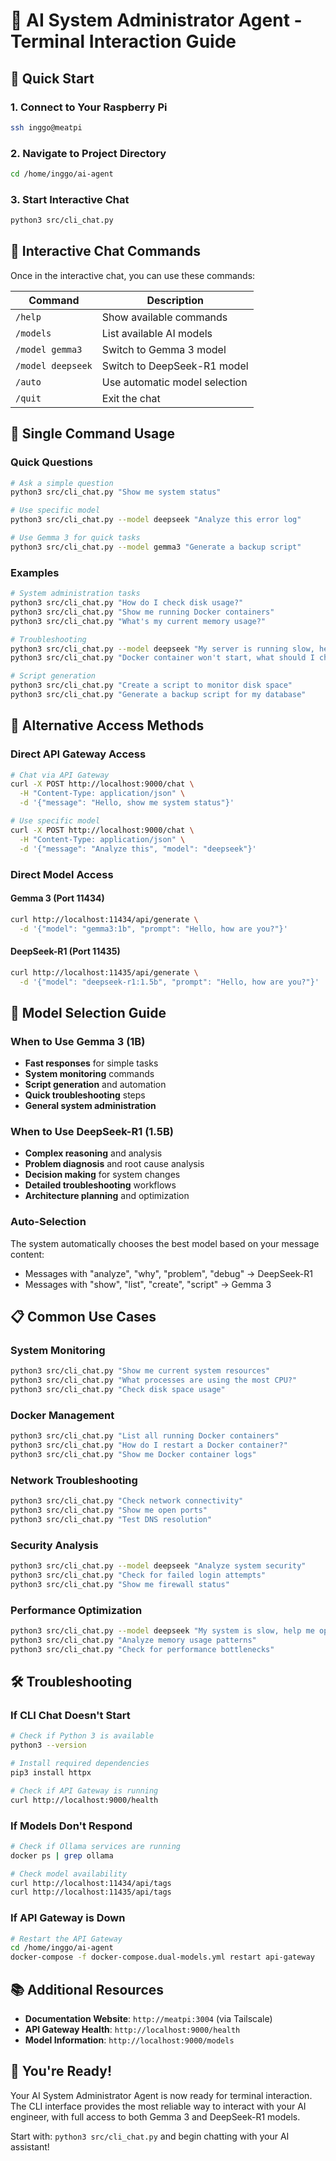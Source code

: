 # 🤖 AI System Administrator Agent - Terminal Interaction Guide

## 🚀 Quick Start

### 1. Connect to Your Raspberry Pi
```bash
ssh inggo@meatpi
```

### 2. Navigate to Project Directory
```bash
cd /home/inggo/ai-agent
```

### 3. Start Interactive Chat
```bash
python3 src/cli_chat.py
```

## 💬 Interactive Chat Commands

Once in the interactive chat, you can use these commands:

| Command | Description |
|---------|-------------|
| `/help` | Show available commands |
| `/models` | List available AI models |
| `/model gemma3` | Switch to Gemma 3 model |
| `/model deepseek` | Switch to DeepSeek-R1 model |
| `/auto` | Use automatic model selection |
| `/quit` | Exit the chat |

## 🎯 Single Command Usage

### Quick Questions
```bash
# Ask a simple question
python3 src/cli_chat.py "Show me system status"

# Use specific model
python3 src/cli_chat.py --model deepseek "Analyze this error log"

# Use Gemma 3 for quick tasks
python3 src/cli_chat.py --model gemma3 "Generate a backup script"
```

### Examples
```bash
# System administration tasks
python3 src/cli_chat.py "How do I check disk usage?"
python3 src/cli_chat.py "Show me running Docker containers"
python3 src/cli_chat.py "What's my current memory usage?"

# Troubleshooting
python3 src/cli_chat.py --model deepseek "My server is running slow, help me diagnose"
python3 src/cli_chat.py "Docker container won't start, what should I check?"

# Script generation
python3 src/cli_chat.py "Create a script to monitor disk space"
python3 src/cli_chat.py "Generate a backup script for my database"
```

## 🔧 Alternative Access Methods

### Direct API Gateway Access
```bash
# Chat via API Gateway
curl -X POST http://localhost:9000/chat \
  -H "Content-Type: application/json" \
  -d '{"message": "Hello, show me system status"}'

# Use specific model
curl -X POST http://localhost:9000/chat \
  -H "Content-Type: application/json" \
  -d '{"message": "Analyze this", "model": "deepseek"}'
```

### Direct Model Access

#### Gemma 3 (Port 11434)
```bash
curl http://localhost:11434/api/generate \
  -d '{"model": "gemma3:1b", "prompt": "Hello, how are you?"}'
```

#### DeepSeek-R1 (Port 11435)
```bash
curl http://localhost:11435/api/generate \
  -d '{"model": "deepseek-r1:1.5b", "prompt": "Hello, how are you?"}'
```

## 🧠 Model Selection Guide

### When to Use Gemma 3 (1B)
- **Fast responses** for simple tasks
- **System monitoring** commands
- **Script generation** and automation
- **Quick troubleshooting** steps
- **General system administration**

### When to Use DeepSeek-R1 (1.5B)
- **Complex reasoning** and analysis
- **Problem diagnosis** and root cause analysis
- **Decision making** for system changes
- **Detailed troubleshooting** workflows
- **Architecture planning** and optimization

### Auto-Selection
The system automatically chooses the best model based on your message content:
- Messages with "analyze", "why", "problem", "debug" → DeepSeek-R1
- Messages with "show", "list", "create", "script" → Gemma 3

## 📋 Common Use Cases

### System Monitoring
```bash
python3 src/cli_chat.py "Show me current system resources"
python3 src/cli_chat.py "What processes are using the most CPU?"
python3 src/cli_chat.py "Check disk space usage"
```

### Docker Management
```bash
python3 src/cli_chat.py "List all running Docker containers"
python3 src/cli_chat.py "How do I restart a Docker container?"
python3 src/cli_chat.py "Show me Docker container logs"
```

### Network Troubleshooting
```bash
python3 src/cli_chat.py "Check network connectivity"
python3 src/cli_chat.py "Show me open ports"
python3 src/cli_chat.py "Test DNS resolution"
```

### Security Analysis
```bash
python3 src/cli_chat.py --model deepseek "Analyze system security"
python3 src/cli_chat.py "Check for failed login attempts"
python3 src/cli_chat.py "Show me firewall status"
```

### Performance Optimization
```bash
python3 src/cli_chat.py --model deepseek "My system is slow, help me optimize"
python3 src/cli_chat.py "Analyze memory usage patterns"
python3 src/cli_chat.py "Check for performance bottlenecks"
```

## 🛠️ Troubleshooting

### If CLI Chat Doesn't Start
```bash
# Check if Python 3 is available
python3 --version

# Install required dependencies
pip3 install httpx

# Check if API Gateway is running
curl http://localhost:9000/health
```

### If Models Don't Respond
```bash
# Check if Ollama services are running
docker ps | grep ollama

# Check model availability
curl http://localhost:11434/api/tags
curl http://localhost:11435/api/tags
```

### If API Gateway is Down
```bash
# Restart the API Gateway
cd /home/inggo/ai-agent
docker-compose -f docker-compose.dual-models.yml restart api-gateway
```

## 📚 Additional Resources

- **Documentation Website**: `http://meatpi:3004` (via Tailscale)
- **API Gateway Health**: `http://localhost:9000/health`
- **Model Information**: `http://localhost:9000/models`

## 🎉 You're Ready!

Your AI System Administrator Agent is now ready for terminal interaction. The CLI interface provides the most reliable way to interact with your AI engineer, with full access to both Gemma 3 and DeepSeek-R1 models.

Start with: `python3 src/cli_chat.py` and begin chatting with your AI assistant!

